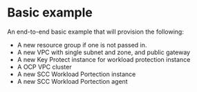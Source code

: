 # Basic example

An end-to-end basic example that will provision the following:
- A new resource group if one is not passed in.
- A new VPC with single subnet and zone, and public gateway
- A new Key Protect instance for workload protection instance
- A OCP VPC cluster
- A new SCC Workload Portection instance
- A new SCC Workload Portection agent
